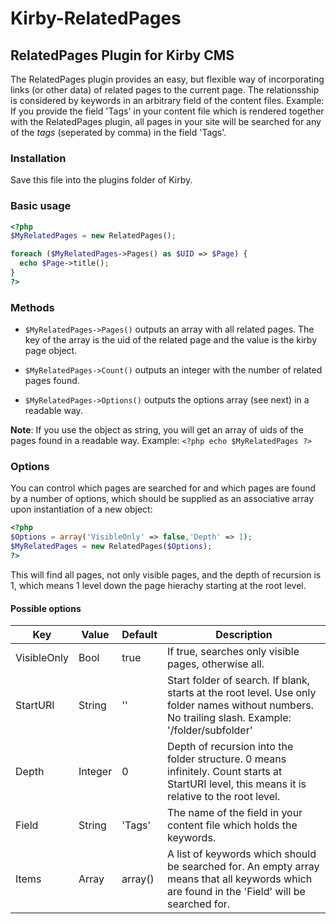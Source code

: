 Kirby-RelatedPages
==================

## RelatedPages Plugin for Kirby CMS

The RelatedPages plugin provides an easy, but flexible way of incorporating links (or other data) of related pages to the current page. The relationsship is considered by keywords in an arbitrary field of the content files. Example: If you provide the field 'Tags' in your content file which is rendered together with the RelatedPages plugin, all pages in your site will be searched for any of the *tags* (seperated by comma) in the field 'Tags'.

### Installation

Save this file into the plugins folder of Kirby.

### Basic usage

```php
<?php
$MyRelatedPages = new RelatedPages();

foreach ($MyRelatedPages->Pages() as $UID => $Page) {
  echo $Page->title();
}
?>
```

### Methods

- `$MyRelatedPages->Pages()` outputs an array with all related pages. The key of the array is the uid of the related page and the value is the kirby page object.

- `$MyRelatedPages->Count()` outputs an integer with the number of related pages found.

- `$MyRelatedPages->Options()` outputs the options array (see next) in a readable way.

**Note**: If you use the object as string, you will get an array of uids of the pages found in a readable way. Example: `<?php echo $MyRelatedPages ?>`

### Options

You can control which pages are searched for and which pages are found by a number of options, which should be supplied as an associative array upon instantiation of a new object:

```php
<?php
$Options = array('VisibleOnly' => false,'Depth' => 1);
$MyRelatedPages = new RelatedPages($Options);
?>
```

This will find all pages, not only visible pages, and the depth of recursion is 1, which means 1 level down the page hierachy starting at the root level.

#### Possible options

| Key         | Value   | Default | Description |
|-------------|---------|---------|-------------|
| VisibleOnly | Bool    | true    | If true, searches only visible pages, otherwise all. |
| StartURI    | String  | ''      | Start folder of search. If blank, starts at the root level. Use only folder names without numbers. No trailing slash. Example: '/folder/subfolder' |
| Depth       | Integer | 0       | Depth of recursion into the folder structure. 0 means infinitely. Count starts at StartURI level, this means it is relative to the root level. |
| Field       | String  | 'Tags'  | The name of the field in your content file which holds the keywords. |
| Items       | Array   | array() | A list of keywords which should be searched for. An empty array means that all keywords which are found in the 'Field' will be searched for. |


